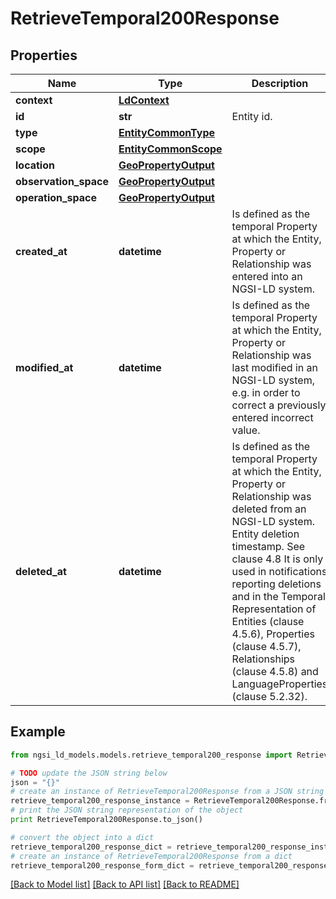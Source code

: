 # RetrieveTemporal200Response


## Properties
Name | Type | Description | Notes
------------ | ------------- | ------------- | -------------
**context** | [**LdContext**](LdContext.md) |  | 
**id** | **str** | Entity id.  | 
**type** | [**EntityCommonType**](EntityCommonType.md) |  | 
**scope** | [**EntityCommonScope**](EntityCommonScope.md) |  | [optional] 
**location** | [**GeoPropertyOutput**](GeoPropertyOutput.md) |  | [optional] 
**observation_space** | [**GeoPropertyOutput**](GeoPropertyOutput.md) |  | [optional] 
**operation_space** | [**GeoPropertyOutput**](GeoPropertyOutput.md) |  | [optional] 
**created_at** | **datetime** | Is defined as the temporal Property at which the Entity, Property or Relationship was entered into an NGSI-LD system.  | [optional] 
**modified_at** | **datetime** | Is defined as the temporal Property at which the Entity, Property or Relationship was last modified in an NGSI-LD system, e.g. in order to correct a previously entered incorrect value.  | [optional] 
**deleted_at** | **datetime** | Is defined as the temporal Property at which the Entity, Property or Relationship was deleted from an NGSI-LD system.  Entity deletion timestamp. See clause 4.8 It is only used in notifications reporting deletions and in the Temporal Representation of Entities (clause 4.5.6), Properties (clause 4.5.7), Relationships (clause 4.5.8) and LanguageProperties (clause 5.2.32).  | [optional] 

## Example

```python
from ngsi_ld_models.models.retrieve_temporal200_response import RetrieveTemporal200Response

# TODO update the JSON string below
json = "{}"
# create an instance of RetrieveTemporal200Response from a JSON string
retrieve_temporal200_response_instance = RetrieveTemporal200Response.from_json(json)
# print the JSON string representation of the object
print RetrieveTemporal200Response.to_json()

# convert the object into a dict
retrieve_temporal200_response_dict = retrieve_temporal200_response_instance.to_dict()
# create an instance of RetrieveTemporal200Response from a dict
retrieve_temporal200_response_form_dict = retrieve_temporal200_response.from_dict(retrieve_temporal200_response_dict)
```
[[Back to Model list]](../README.md#documentation-for-models) [[Back to API list]](../README.md#documentation-for-api-endpoints) [[Back to README]](../README.md)


